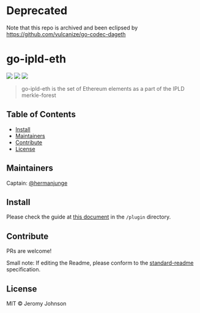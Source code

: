 
# Deprecated
Note that this repo is archived and been eclipsed by https://github.com/vulcanize/go-codec-dageth


go-ipld-eth
==================

[![](https://img.shields.io/badge/made%20by-Protocol%20Labs-blue.svg?style=flat-square)](http://ipn.io)
[![](https://img.shields.io/badge/project-IPFS-blue.svg?style=flat-square)](http://ipfs.io/)
[![](https://img.shields.io/badge/freenode-%23ipfs-blue.svg?style=flat-square)](http://webchat.freenode.net/?channels=%23ipfs)

> go-ipld-eth is the set of Ethereum elements as a part of the IPLD merkle-forest

## Table of Contents

- [Install](#install)
- [Maintainers](#maintainers)
- [Contribute](#contribute)
- [License](#license)

## Maintainers

Captain: [@hermanjunge](https://github.com/hermanjunge)

## Install

Please check the guide at [this document](plugin/README.md) in the `/plugin` directory.

## Contribute

PRs are welcome!

Small note: If editing the Readme, please conform to the [standard-readme](https://github.com/RichardLitt/standard-readme) specification.

## License

MIT © Jeromy Johnson
